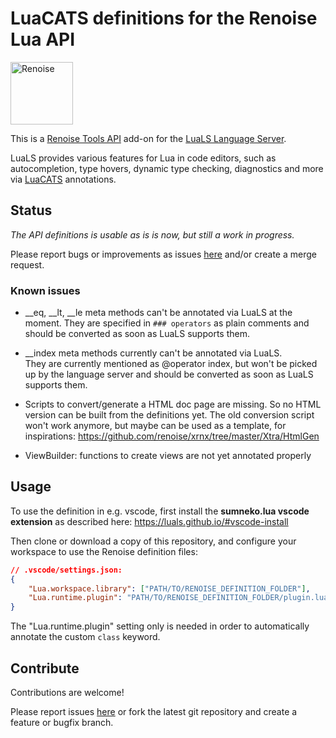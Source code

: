 # LuaCATS definitions for the Renoise Lua API 

<img src="https://www.renoise.com/sites/default/files/renoise_logo_0.png" alt="Renoise" height="100"/>

This is a [Renoise Tools API](https://github.com/renoise/xrnx) add-on for the [LuaLS Language Server](https://github.com/LuaLS/lua-language-server).


LuaLS provides various features for Lua in code editors, such as autocompletion, type hovers, dynamic type checking, diagnostics and more via [LuaCATS](https://github.com/LuaCATS) annotations.


## Status

*The API definitions is usable as is is now, but still a work in progress.*

Please report bugs or improvements as issues [here](https://github.com/renoise/definitions/issues) and/or create a merge request.

### Known issues

* __eq, __lt, __le meta methods can't be annotated via LuaLS at the moment. 
They are specified in `### operators` as plain comments and should be converted as soon as LuaLS supports them.

* __index meta methods currently can't be annotated via LuaLS.  
They are currently mentioned as @operator index, but won't be picked up by the language server and should be converted as soon as LuaLS supports them.

* Scripts to convert/generate a HTML doc page are missing. So no HTML version can be built from the definitions yet.
The old conversion script won't work anymore, but maybe can be used as a template, for inspirations: 
https://github.com/renoise/xrnx/tree/master/Xtra/HtmlGen

* ViewBuilder: functions to create views are not yet annotated properly 


## Usage

To use the definition in e.g. vscode, first install the **sumneko.lua vscode extension** as described here:
https://luals.github.io/#vscode-install

Then clone or download a copy of this repository, and configure your workspace to use the Renoise definition files:

```json
// .vscode/settings.json:
{
    "Lua.workspace.library": ["PATH/TO/RENOISE_DEFINITION_FOLDER"],
    "Lua.runtime.plugin": "PATH/TO/RENOISE_DEFINITION_FOLDER/plugin.lua"
}
```

The "Lua.runtime.plugin" setting only is needed in order to automatically annotate the custom `class` keyword.


## Contribute

Contributions are welcome!

Please report issues [here](https://github.com/renoise/definitions/issues) or fork the latest git repository and create a feature or bugfix branch.

